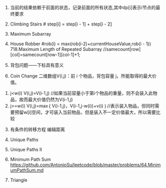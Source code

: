 1.	当前的结果依赖于前面的状态，记录前面的所有状态,其中dp[i]表示i节点的最终要求
70. Climbing Stairs # step[i] = step[i - 1] + step[i - 2]
53. Maximum Subarray
198. House Robber #rob(i) = max(rob(i-2)+currentHouseValue,rob(i - 1))
718.Maximum Length of Repeated Subarray 
//samecount[row][col]=samecount[row-1][col-1]+1;


2.	背包问题——下标具有意义

322. Coin Change
二维数组V(i,j)：前 i 个物品，背包容量 j，所能取得的最大价值。
1) j<w(i)      V(i,j)=V(i-1,j)  //如果当前容量小于第i个物品的重量，则不会装入此物品，故而最大价值仍然为V(i-1,j)
2) j>=w(i)     V(i,j)=max｛ V(i-1,j)，V(i-1,j-w(i))+v(i) ｝//表示装入物品，但同时需要预留w[i]空间，才可装入当前物品，但是装入不一定价值最大，所以需要比较


3.	有条件的转移方程
编辑距离


62. Unique Paths  
63. Unique Paths II  
64. Minimum Path Sum https://github.com/AntonioSu/leetcode/blob/master/problems/64.MinimumPathSum.md  
120. Triangle

